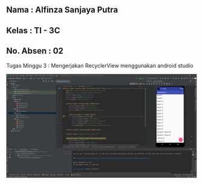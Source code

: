 ## Nama      : Alfinza Sanjaya Putra
## Kelas     : TI - 3C
## No. Absen : 02

Tugas Minggu 3 : Mengerjakan RecyclerView menggunakan android studio

![Screenshot recyclerview](screenshot/image01.png)
